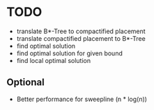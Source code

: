 TODO
====

* translate B*-Tree to compactified placement
* translate compactified placement to B*-Tree
* find optimal solution
* find optimal solution for given bound
* find local optimal solution

Optional
--------

* Better performance for sweepline (n * log(n))
